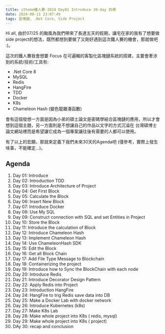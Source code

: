 ```yaml
---
title: ithome鐵人賽-2024 Day01 Introduce 30-day 目標
date: 2024-08-11 23:07:49
tags: 區塊鏈, .Net Core, Side Project
---
```

Hi all, 由於07/25 的颱風為我們帶來了長達五天的假期，讓宅在家的我有了想要做 side project的想法，既然都想到要做了又剛好遇到這次鐵人賽的機會，那就做吧 :)。

這次的鐵人賽我會想要 Focus 在可遍輯的客製化區塊鏈系統的搭建，主要會牽涉到的系統/技術/工具有:

- .Net Core 8
- MySQL
- Redis
- HangFire
- TDD
- Docker
- K8s
- Chameleon Hash (變色龍雜湊函數)

會有這個發想一方面是因為小弟的碩士論文是密碼學結合區塊鏈的應用，所以才會想到這個主題，另一方面則是不想讓自己的作品以文字的方式沉淪在 台灣碩博士論文網站裡而是希望讓它成為一個專案讓往後有需要的人都可以使用。

有了以上的宏願，那就來定義下我們未來30天的Agenda吧 (僅參考，實際上發生啥事，不能確定...)。

## Agenda

1. Day 01: Introduce
2. Day 02: Introduction TDD
3. Day 03: Introduce Architecture of Project
4. Day 04: Get First Block
5. Day 05: Calculate the Block
6. Day 06: Insert New Block
7. Day 07: Introduce Docker
8. Day 08: Use My SQL
9. Day 09: Construct connection with SQL and set Entities in Project
10. Day 10: Store the Block
11. Day 11: Introduce the calculation of Block
12. Day 12: Introduce Chameleon Hash
13. Day 13: Implement Chameleon Hash
14. Day 14: Use ChameleonHash SDK
15. Day 15: Edit the Block
16. Day 16: Get all Block Chain
17. Day 17: Add File Type Message to  Blockchain
18. Day 18: Containerizing the project
19. Day 19: Introduce how to Sync the BlockChain with each node
20. Day 20: Introduce Redis
21. Day 21: Introduce Decorator Design Pattern
22. Day 22: Apply Redis into Project
23. Day 23: Introduction HangFire
24. Day 24: HangFire to trig Redis save data into DB
25. Day 25: Make a Docker Lab with docker network
26. Day 26: Introduce Kubernetes (k8s)
27. Day 27: Make K8s Lab
28. Day 28: Make whole project into K8s  ( redis, mysql)
29. Day 29: Make whole project into K8s ( project)
30. DAy 30: recap and conclusion
